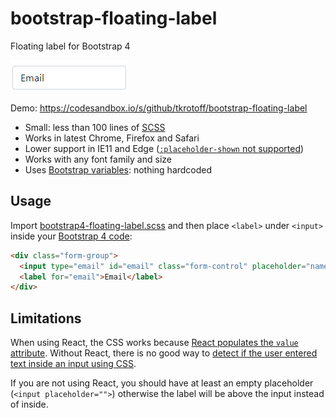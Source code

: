 # bootstrap-floating-label

Floating label for Bootstrap 4

![demo](demo.gif)

Demo: https://codesandbox.io/s/github/tkrotoff/bootstrap-floating-label

- Small: less than 100 lines of [SCSS](src/bootstrap4-floating-label.scss)
- Works in latest Chrome, Firefox and Safari
- Lower support in IE11 and Edge ([`:placeholder-shown` not supported](https://wpdev.uservoice.com/forums/257854-microsoft-edge-developer/suggestions/12435951))
- Works with any font family and size
- Uses [Bootstrap variables](https://getbootstrap.com/docs/4.1/getting-started/theming/#variable-defaults): nothing hardcoded

## Usage

Import [bootstrap4-floating-label.scss](src/bootstrap4-floating-label.scss) and then place `<label>` under `<input>` inside your [Bootstrap 4 code](https://getbootstrap.com/docs/4.1/components/forms/):

```HTML
<div class="form-group">
  <input type="email" id="email" class="form-control" placeholder="name@example.com">
  <label for="email">Email</label>
</div>
```

## Limitations

When using React, the CSS works because [React populates the `value` attribute](https://github.com/facebook/react/issues/11896).
Without React, there is no good way to [detect if the user entered text inside an input using CSS](https://stackoverflow.com/q/16952526).

If you are not using React, you should have at least an empty placeholder (`<input placeholder="">`) otherwise the label will be above the input instead of inside.
